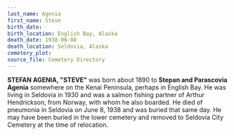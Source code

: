 ```yaml
---
last_name: Agenia
first_name: Steve
birth_date:
birth_location: English Bay, Alaska
death_date: 1938-06-08
death_location: Seldovia, Alaska
cemetery_plot:
source_file: Cemetery Directory
---
```

**STEFAN AGENIA, "STEVE"** was born about 1890 to **Stepan and Parascovia Agenia** somewhere on the Kenai Peninsula, perhaps in English Bay. He was living in Seldovia in 1930 and was a salmon fishing partner of Arthur Hendrickson, from Norway, with whom he also boarded.  He died of pneumonia in Seldovia on June 8, 1938 and was buried that same day. He may have been buried in the lower cemetery and removed to Seldovia City Cemetery at the time of relocation. 




